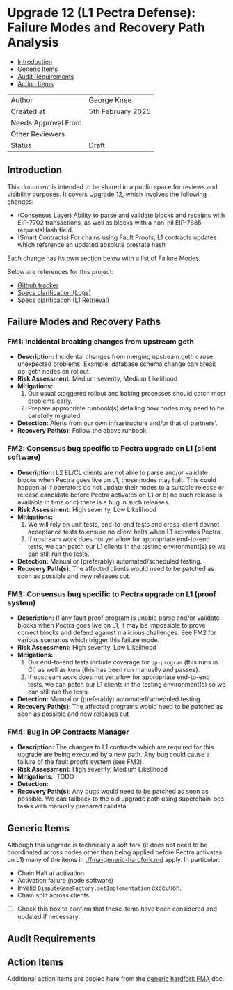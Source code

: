 # Upgrade 12 (L1 Pectra Defense): Failure Modes and Recovery Path Analysis

<!-- START doctoc generated TOC please keep comment here to allow auto update -->
<!-- DON'T EDIT THIS SECTION, INSTEAD RE-RUN doctoc TO UPDATE -->

- [Introduction](#introduction)
- [Generic Items](#generic-items)
- [Audit Requirements](#audit-requirements)
- [Action Items](#action-items)

<!-- END doctoc generated TOC please keep comment here to allow auto update -->

|                     |                      |
| ------------------- | -------------------- |
| Author              | George Knee          |
| Created at          | 5th February 2025    |
| Needs Approval From |                      |
| Other Reviewers     |                      |
| Status              | Draft                |

## Introduction

This document is intended to be shared in a public space for reviews and visibility purposes. It covers Upgrade 12, which involves the following changes:

- (Consensus Layer) Ability to parse and validate blocks and receipts with EIP-7702 transactions, as well as blocks with a non-nil EIP-7685 requestsHash field. 
- (Smart Contracts) For chains using Fault Proofs, L1 contracts updates which reference an updated absolute prestate hash

Each change has its own section below with a list of Failure Modes.

Below are references for this project:

- [Github tracker](https://github.com/orgs/ethereum-optimism/projects/117/views/9)
- [Specs clarification (Logs)](https://specs.optimism.io/protocol/derivation.html#on-future-proof-transaction-log-derivation)
- [Specs clarification (L1 Retrieval)](https://specs.optimism.io/protocol/derivation.html#l1-retrieval)

## Failure Modes and Recovery Paths

### FM1: Incidental breaking changes from upstream geth

- **Description:** Incidental changes from merging upstream geth cause unexpected problems. Example: database schema change can break op-geth nodes on rollout.
- **Risk Assessment:** Medium severity, Medium Likelihood
- **Mitigations:**:
  1. Our usual staggered rollout and baking processes should catch most problems early.
  2. Prepare appropriate runbook(s) detailing how nodes may need to be carefully migrated.
- **Detection:** Alerts from our own infrastructure and/or that of partners'.
- **Recovery Path(s)**: Follow the above runbook.

### FM2: Consensus bug specific to Pectra upgrade on L1 (client software)

- **Description:** L2 EL/CL clients are not able to parse and/or validate blocks when Pectra goes live on L1, those nodes may halt. This could happen a) if operators do not update their nodes to a suitable release or release candidate before Pectra activates on L1 or b) no such release is available in time or c) there is a bug in such releases.
- **Risk Assessment:** High severity, Low Likelihood
- **Mitigations:**:
  1. We will rely on unit tests, end-to-end tests and cross-client devnet acceptance tests to ensure no client halts when L1 activates Pectra.
  2. If upstream work does not yet allow for appropriate end-to-end tests, we can patch our L1 clients in the testing environment(s) so we can still run the tests.
- **Detection:** Manual or (preferably) automated/scheduled testing.
- **Recovery Path(s)**: The affected clients would need to be patched as soon as possible and new releases cut. 

### FM3: Consensus bug specific to Pectra upgrade on L1 (proof system)

- **Description:** If any fault proof program is unable parse and/or validate blocks when Pectra goes live on L1, it may be impossible to prove correct blocks and defend against malicious challenges. See FM2 for various scenarios which trigger this failure mode. 
- **Risk Assessment:** High severity, Low Likelihood
- **Mitigations:**:
  1. Our end-to-end tests include coverage for `op-program` (this runs in CI) as well as `kona` (this has been run manually and passes).
  2. If upstream work does not yet allow for appropriate end-to-end tests, we can patch our L1 clients in the testing environment(s) so we can still run the tests.
- **Detection:** Manual or (preferably) automated/scheduled testing.
- **Recovery Path(s)**: The affected programs would need to be patched as soon as possible and new releases cut

### FM4: Bug in OP Contracts Manager

- **Description:** The changes to L1 contracts which are required for this upgrade are being executed by a new path. Any bug could cause a failure of the fault proofs system (see FM3). 
- **Risk Assessment:** High severity, Medium Likelihood
- **Mitigations:**:
TODO
- **Detection:** 
- **Recovery Path(s)**: Any bugs would need to be patched as soon as possible. We can fallback to the old upgrade path using superchain-ops tasks with manually prepared calldata. 

## Generic Items

Although this upgrade is technically a soft fork (it does not need to be coordinated across nodes other than being applied before Pectra activates on L1) many of the items in [./fma-generic-hardfork.md](./fma-generic-hardfork.md) apply. In particular: 
- Chain Halt at activation
- Activation failure (node software)
- Invalid `DisputeGameFactory.setImplementation` execution.
- Chain split across clients

- [ ] Check this box to confirm that these items have been considered and updated if necessary.

## Audit Requirements


## Action Items


Additional action items are copied here from the [generic hardfork FMA](./fma-generic-hardfork.md) doc:

